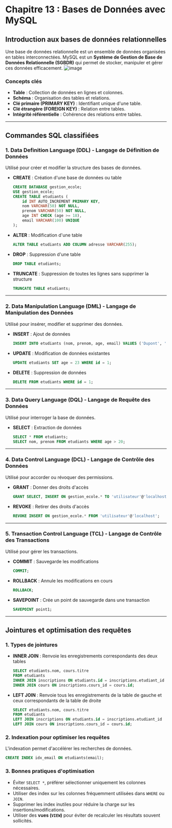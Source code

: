 # Chapitre 13 : Bases de Données avec MySQL

## Introduction aux bases de données relationnelles

Une base de données relationnelle est un ensemble de données organisées en tables interconnectées. MySQL est un **Système de Gestion de Base de Données Relationnelle (SGBDR)** qui permet de stocker, manipuler et gérer ces données efficacement.
![image](https://github.com/user-attachments/assets/ea09e0e8-7cb1-44e2-bd51-1e2c5c198e73)


### Concepts clés
- **Table** : Collection de données en lignes et colonnes.
- **Schéma** : Organisation des tables et relations.
- **Clé primaire (PRIMARY KEY)** : Identifiant unique d'une table.
- **Clé étrangère (FOREIGN KEY)** : Relation entre tables.
- **Intégrité référentielle** : Cohérence des relations entre tables.

---

## Commandes SQL classifiées

### 1. Data Definition Language (DDL) - Langage de Définition de Données

Utilisé pour créer et modifier la structure des bases de données.

- **CREATE** : Création d'une base de données ou table
  ```sql
  CREATE DATABASE gestion_ecole;
  USE gestion_ecole;
  CREATE TABLE etudiants (
      id INT AUTO_INCREMENT PRIMARY KEY,
      nom VARCHAR(50) NOT NULL,
      prenom VARCHAR(50) NOT NULL,
      age INT CHECK (age >= 18),
      email VARCHAR(100) UNIQUE
  );
  ```
- **ALTER** : Modification d'une table
  ```sql
  ALTER TABLE etudiants ADD COLUMN adresse VARCHAR(255);
  ```
- **DROP** : Suppression d'une table
  ```sql
  DROP TABLE etudiants;
  ```
- **TRUNCATE** : Suppression de toutes les lignes sans supprimer la structure
  ```sql
  TRUNCATE TABLE etudiants;
  ```

---

### 2. Data Manipulation Language (DML) - Langage de Manipulation des Données

Utilisé pour insérer, modifier et supprimer des données.

- **INSERT** : Ajout de données
  ```sql
  INSERT INTO etudiants (nom, prenom, age, email) VALUES ('Dupont', 'Jean', 22, 'jean.dupont@email.com');
  ```
- **UPDATE** : Modification de données existantes
  ```sql
  UPDATE etudiants SET age = 23 WHERE id = 1;
  ```
- **DELETE** : Suppression de données
  ```sql
  DELETE FROM etudiants WHERE id = 1;
  ```

---

### 3. Data Query Language (DQL) - Langage de Requête des Données

Utilisé pour interroger la base de données.

- **SELECT** : Extraction de données
  ```sql
  SELECT * FROM etudiants;
  SELECT nom, prenom FROM etudiants WHERE age > 20;
  ```

---

### 4. Data Control Language (DCL) - Langage de Contrôle des Données

Utilisé pour accorder ou révoquer des permissions.

- **GRANT** : Donner des droits d'accès
  ```sql
  GRANT SELECT, INSERT ON gestion_ecole.* TO 'utilisateur'@'localhost';
  ```
- **REVOKE** : Retirer des droits d'accès
  ```sql
  REVOKE INSERT ON gestion_ecole.* FROM 'utilisateur'@'localhost';
  ```

---

### 5. Transaction Control Language (TCL) - Langage de Contrôle des Transactions

Utilisé pour gérer les transactions.

- **COMMIT** : Sauvegarde les modifications
  ```sql
  COMMIT;
  ```
- **ROLLBACK** : Annule les modifications en cours
  ```sql
  ROLLBACK;
  ```
- **SAVEPOINT** : Crée un point de sauvegarde dans une transaction
  ```sql
  SAVEPOINT point1;
  ```

---

## Jointures et optimisation des requêtes

### 1. Types de jointures

- **INNER JOIN** : Renvoie les enregistrements correspondants des deux tables
  ```sql
  SELECT etudiants.nom, cours.titre
  FROM etudiants
  INNER JOIN inscriptions ON etudiants.id = inscriptions.etudiant_id
  INNER JOIN cours ON inscriptions.cours_id = cours.id;
  ```
- **LEFT JOIN** : Renvoie tous les enregistrements de la table de gauche et ceux correspondants de la table de droite
  ```sql
  SELECT etudiants.nom, cours.titre
  FROM etudiants
  LEFT JOIN inscriptions ON etudiants.id = inscriptions.etudiant_id
  LEFT JOIN cours ON inscriptions.cours_id = cours.id;
  ```

### 2. Indexation pour optimiser les requêtes

L'indexation permet d'accélérer les recherches de données.
```sql
CREATE INDEX idx_email ON etudiants(email);
```

### 3. Bonnes pratiques d'optimisation

- Éviter `SELECT *`, préférer sélectionner uniquement les colonnes nécessaires.
- Utiliser des index sur les colonnes fréquemment utilisées dans `WHERE` ou `JOIN`.
- Supprimer les index inutiles pour réduire la charge sur les insertions/modifications.
- Utiliser des **vues (`VIEW`)** pour éviter de recalculer les résultats souvent sollicités.

